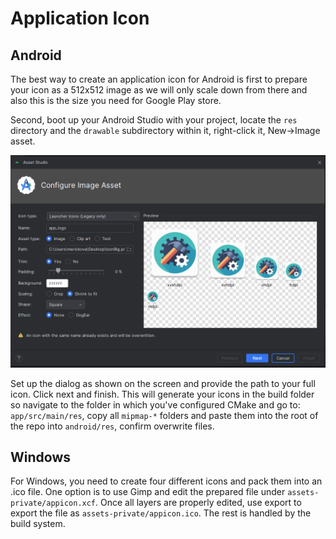 # Application Icon

## Android

The best way to create an application icon for Android is first to prepare your icon as a 512x512 image as we will only scale down from there and also this is the size you need for Google Play store.

Second, boot up your Android Studio with your project, locate the `res` directory and the `drawable` subdirectory within it, right-click it, New->Image asset.

![New image asset](images/android_icon_generation.png)

Set up the dialog as shown on the screen and provide the path to your full icon. Click next and finish. This will generate your icons in the build folder so navigate to the folder in which you've configured CMake and go to: `app/src/main/res`, copy all `mipmap-*` folders and paste them into the root of the repo into `android/res`, confirm overwrite files.

## Windows

For Windows, you need to create four different icons and pack them into an .ico file. One option is to use Gimp and edit the prepared file under `assets-private/appicon.xcf`. Once all layers are properly edited, use export to export the file as `assets-private/appicon.ico`. The rest is handled by the build system.
